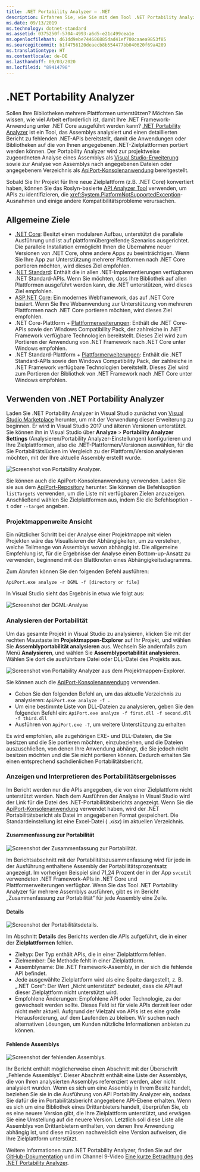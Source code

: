 ```yaml
---
title: .NET Portability Analyzer – .NET
description: Erfahren Sie, wie Sie mit dem Tool .NET Portability Analyzer bewerten, wie portabel Ihr Code zwischen den verschiedenen .NET-Implementierungen, wie .NET Core, .NET Standard, UWP und Xamarin, ist.
ms.date: 09/13/2019
ms.technology: dotnet-standard
ms.assetid: 0375250f-5704-4993-a6d5-e21c499cea1e
ms.openlocfilehash: d61dd9ebe744686885dad41ef700caaea9853f85
ms.sourcegitcommit: b1f4756120deaecb8b554477bb040620f69a4209
ms.translationtype: HT
ms.contentlocale: de-DE
ms.lasthandoff: 09/03/2020
ms.locfileid: "89414798"
---
```

# <a name="the-net-portability-analyzer"></a>.NET Portability Analyzer

Sollen Ihre Bibliotheken mehrere Plattformen unterstützen? Möchten Sie wissen, wie viel Arbeit erforderlich ist, damit Ihre .NET Framework-Anwendung unter .NET Core ausgeführt werden kann? [.NET Portability Analyzer](https://github.com/microsoft/dotnet-apiport) ist ein Tool, das Assemblys analysiert und einen detaillierten Bericht zu fehlenden .NET-APIs bereitstellt, damit die Anwendungen oder Bibliotheken auf die von Ihnen angegebenen .NET-Zielplattformen portiert werden können. Der Portability Analyzer wird zur projektweise zugeordneten Analyse eines Assemblys als [Visual Studio-Erweiterung](https://marketplace.visualstudio.com/items?itemName=ConnieYau.NETPortabilityAnalyzer) sowie zur Analyse von Assemblys nach angegebenen Dateien oder angegebenem Verzeichnis als [ApiPort-Konsolenanwendung](https://aka.ms/apiportdownload) bereitgestellt.

Sobald Sie Ihr Projekt für Ihre neue Zielplattform (z.B. .NET Core) konvertiert haben, können Sie das Roslyn-basierte [API Analyzer Tool](api-analyzer.md) verwenden, um APIs zu identifizieren, die <xref:System.PlatformNotSupportedException>-Ausnahmen und einige andere Kompatibilitätsprobleme verursachen.

## <a name="common-targets"></a>Allgemeine Ziele

- [.NET Core](../../core/introduction.md): Besitzt einen modularen Aufbau, unterstützt die parallele Ausführung und ist auf plattformübergreifende Szenarios ausgerichtet. Die parallele Installation ermöglicht Ihnen die Übernahme neuer Versionen von .NET Core, ohne andere Apps zu beeinträchtigen. Wenn Sie Ihre App zur Unterstützung mehrerer Plattformen nach .NET Core portieren möchten, wird dieses Ziel empfohlen.
- .[NET Standard](../net-standard.md): Enthält die in allen .NET-Implementierungen verfügbaren .NET Standard-APIs. Wenn Sie möchten, dass Ihre Bibliothek auf allen Plattformen ausgeführt werden kann, die .NET unterstützen, wird dieses Ziel empfohlen.
- [ASP.NET Core](/aspnet/core): Ein modernes Webframework, das auf .NET Core basiert. Wenn Sie Ihre Webanwendung zur Unterstützung von mehreren Plattformen nach .NET Core portieren möchten, wird dieses Ziel empfohlen.
- .NET Core-Plattform + [Plattformerweiterungen](../../core/porting/windows-compat-pack.md): Enthält die .NET Core-APIs sowie den Windows Compatibility Pack, der zahlreiche in .NET Framework verfügbare Technologien bereitstellt. Dieses Ziel wird zum Portieren der Anwendung von .NET Framework nach .NET Core unter Windows empfohlen.
- .NET Standard-Plattform + [Plattformerweiterungen](../../core/porting/windows-compat-pack.md): Enthält die .NET Standard-APIs sowie den Windows Compatibility Pack, der zahlreiche in .NET Framework verfügbare Technologien bereitstellt. Dieses Ziel wird zum Portieren der Bibliothek von .NET Framework nach .NET Core unter Windows empfohlen.

## <a name="how-to-use-the-net-portability-analyzer"></a>Verwenden von .NET Portability Analyzer

Laden Sie .NET Portability Analyzer in Visual Studio zunächst von [Visual Studio Marketplace](https://marketplace.visualstudio.com/items?itemName=ConnieYau.NETPortabilityAnalyzer) herunter, um mit der Verwendung dieser Erweiterung zu beginnen. Er wird in Visual Studio 2017 und älteren Versionen unterstützt. Sie können ihn in Visual Studio über **Analyze** > **Portability Analyzer Settings** (Analysieren/Portability Analyzer-Einstellungen) konfigurieren und Ihre Zielplattformen, also die .NET-Plattformen/Versionen auswählen, für die Sie Portabilitätslücken im Vergleich zu der Plattform/Version analysieren möchten, mit der Ihre aktuelle Assembly erstellt wurde.

![Screenshot von Portability Analyzer.](./media/portability-analyzer/portability-screenshot.png)

Sie können auch die ApiPort-Konsolenanwendung verwenden. Laden Sie sie aus dem [ApiPort-Repository](https://aka.ms/apiportdownload) herunter. Sie können die Befehlsoption `listTargets` verwenden, um die Liste mit verfügbaren Zielen anzuzeigen. Anschließend wählen Sie Zielplattformen aus, indem Sie die Befehlsoption `-t` oder `--target` angeben.

### <a name="solution-wide-view"></a>Projektmappenweite Ansicht

Ein nützlicher Schritt bei der Analyse einer Projektmappe mit vielen Projekten wäre das Visualisieren der Abhängigkeiten, um zu verstehen, welche Teilmenge von Assemblys wovon abhängig ist. Die allgemeine Empfehlung ist, für die Ergebnisse der Analyse einen Bottom-up-Ansatz zu verwenden, beginnend mit den Blattknoten eines Abhängigkeitsdiagramms.

Zum Abrufen können Sie den folgenden Befehl ausführen:

```console
ApiPort.exe analyze -r DGML -f [directory or file]
```

In Visual Studio sieht das Ergebnis in etwa wie folgt aus:

![Screenshot der DGML-Analyse](./media/portability-analyzer/dgml-example.png)

### <a name="analyze-portability"></a>Analysieren der Portabilität
Um das gesamte Projekt in Visual Studio zu analysieren, klicken Sie mit der rechten Maustaste im **Projektmappen-Explorer** auf Ihr Projekt, und wählen Sie **Assemblyportabilität analysieren** aus. Wechseln Sie andernfalls zum Menü **Analysieren**, und wählen Sie **Assemblyportabilität analysieren**. Wählen Sie dort die ausführbare Datei oder DLL-Datei des Projekts aus.

![Screenshot von Portability Analyzer aus dem Projektmappen-Explorer.](./media/portability-analyzer/portability-solution-explorer.png)

Sie können auch die [ApiPort-Konsolenanwendung](https://aka.ms/apiportdownload) verwenden.

- Geben Sie den folgenden Befehl an, um das aktuelle Verzeichnis zu analysieren: `ApiPort.exe analyze -f .`
- Um eine bestimmte Liste von DLL-Dateien zu analysieren, geben Sie den folgenden Befehl ein: `ApiPort.exe analyze -f first.dll -f second.dll -f third.dll`
- Ausführen von `ApiPort.exe -?`, um weitere Unterstützung zu erhalten

Es wird empfohlen, alle zugehörigen EXE- und DLL-Dateien, die Sie besitzen und die Sie portieren möchten, einzubeziehen, und die Dateien auszuschließen, von denen Ihre Anwendung abhängt, die Sie jedoch nicht besitzen möchten und die Sie nicht portieren können. Dadurch erhalten Sie einen entsprechend sachdienlichen Portabilitätsbericht.

### <a name="view-and-interpret-portability-result"></a>Anzeigen und Interpretieren des Portabilitätsergebnisses

Im Bericht werden nur die APIs angegeben, die von einer Zielplattform nicht unterstützt werden.
Nach dem Ausführen der Analyse in Visual Studio wird der Link für die Datei des .NET-Portabilitätsberichts angezeigt. Wenn Sie die [ApiPort-Konsolenanwendung](https://aka.ms/apiportdownload) verwendet haben, wird der .NET Portabilitätsbericht als Datei im angegebenen Format gespeichert. Die Standardeinstellung ist eine Excel-Datei ( *.xlsx*) im aktuellen Verzeichnis.

#### <a name="portability-summary"></a>Zusammenfassung zur Portabilität

![Screenshot der Zusammenfassung zur Portabilität.](./media/portability-analyzer/api-catalog-portablility-summary.png)

Im Berichtsabschnitt mit der Portabilitätszusammenfassung wird für jede in der Ausführung enthaltene Assembly der Portabilitätsprozentsatz angezeigt. Im vorherigen Beispiel sind 71,24 Prozent der in der App `svcutil` verwendeten .NET Framework-APIs in .NET Core und Plattformerweiterungen verfügbar. Wenn Sie das Tool .NET Portability Analyzer für mehrere Assemblys ausführen, gibt es im Bericht „Zusammenfassung zur Portabilität“ für jede Assembly eine Zeile.

#### <a name="details"></a>Details

![Screenshot der Portabilitätsdetails.](./media/portability-analyzer/api-catalog-portablility-details.png)

Im Abschnitt **Details** des Berichts werden die APIs aufgeführt, die in einer der **Zielplattformen** fehlen.

- Zieltyp: Der Typ enthält APIs, die in einer Zielplattform fehlen.
- Zielmember: Die Methode fehlt in einer Zielplattform.
- Assemblyname: Die .NET Framework-Assembly, in der sich die fehlende API befindet.
- Jede ausgewählte Zielplattform wird als eine Spalte dargestellt, z. B. „.NET Core“: Der Wert „Nicht unterstützt“ bedeutet, dass die API auf dieser Zielplattform nicht unterstützt wird.
- Empfohlene Änderungen: Empfohlene API oder Technologie, zu der gewechselt werden sollte. Dieses Feld ist für viele APIs derzeit leer oder nicht mehr aktuell. Aufgrund der Vielzahl von APIs ist es eine große Herausforderung, auf dem Laufenden zu bleiben. Wir suchen nach alternativen Lösungen, um Kunden nützliche Informationen anbieten zu können.

#### <a name="missing-assemblies"></a>Fehlende Assemblys

![Screenshot der fehlenden Assemblys.](./media/portability-analyzer/api-catalog-missing-assemblies.png)

Ihr Bericht enthält möglicherweise einen Abschnitt mit der Überschrift „Fehlende Assemblys“. Dieser Abschnitt enthält eine Liste der Assemblys, die von Ihren analysierten Assemblys referenziert werden, aber nicht analysiert wurden. Wenn es sich um eine Assembly in Ihrem Besitz handelt, beziehen Sie sie in die Ausführung von API Portability Analyzer ein, sodass Sie dafür die im Portabilitätsbericht angegebene API-Ebene erhalten. Wenn es sich um eine Bibliothek eines Drittanbieters handelt, überprüfen Sie, ob es eine neuere Version gibt, die Ihre Zielplattform unterstützt, und erwägen Sie eine Umstellung auf die neuere Version. Letztlich soll diese Liste alle Assemblys von Drittanbietern enthalten, von denen Ihre Anwendung abhängig ist, und diese müssen nachweislich eine Version aufweisen, die Ihre Zielplattform unterstützt.

Weitere Informationen zum .NET Portability Analyzer, finden Sie auf der [GitHub-Dokumentation](https://github.com/Microsoft/dotnet-apiport#documentation) und im Channel 9-Video [Eine kurze Betrachtung des .NET Portability Analyzer](https://channel9.msdn.com/Blogs/Seth-Juarez/A-Brief-Look-at-the-NET-Portability-Analyzer).
